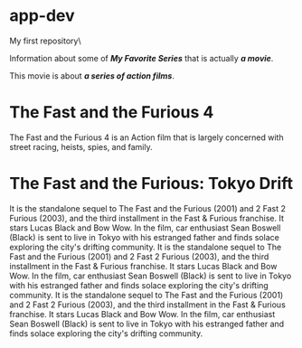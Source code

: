 # app-dev
My first repository\

Information about some of ***My Favorite Series*** that is actually ***a movie***.

This movie is about ***a series of action films***.

# The Fast and the Furious 4
The Fast and the Furious 4 is an Action film that is largely concerned with street racing, heists, spies, and family.

# The Fast and the Furious: Tokyo Drift
It is the standalone sequel to The Fast and the Furious (2001) and 2 Fast 2 Furious (2003), and the third installment in the Fast & Furious franchise. It stars Lucas Black and Bow Wow. In the film, car enthusiast Sean Boswell (Black) is sent to live in Tokyo with his estranged father and finds solace exploring the city's drifting community. It is the standalone sequel to The Fast and the Furious (2001) and 2 Fast 2 Furious (2003), and the third installment in the Fast & Furious franchise. It stars Lucas Black and Bow Wow. In the film, car enthusiast Sean Boswell (Black) is sent to live in Tokyo with his estranged father and finds solace exploring the city's drifting community. It is the standalone sequel to The Fast and the Furious (2001) and 2 Fast 2 Furious (2003), and the third installment in the Fast & Furious franchise. It stars Lucas Black and Bow Wow. In the film, car enthusiast Sean Boswell (Black) is sent to live in Tokyo with his estranged father and finds solace exploring the city's drifting community.
